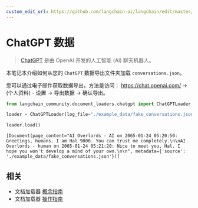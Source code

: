 ```yaml
---
custom_edit_url: https://github.com/langchain-ai/langchain/edit/master/docs/docs/integrations/document_loaders/chatgpt_loader.ipynb
---
```


# ChatGPT 数据

>[ChatGPT](https://chat.openai.com) 是由 OpenAI 开发的人工智能 (AI) 聊天机器人。

本笔记本介绍如何从您的 `ChatGPT` 数据导出文件夹加载 `conversations.json`。

您可以通过电子邮件获取数据导出，方法是访问： https://chat.openai.com/ -> (个人资料) - 设置 -> 导出数据 -> 确认导出。

```python
from langchain_community.document_loaders.chatgpt import ChatGPTLoader
```

```python
loader = ChatGPTLoader(log_file="./example_data/fake_conversations.json", num_logs=1)
```

```python
loader.load()
```

```output
[Document(page_content="AI Overlords - AI on 2065-01-24 05:20:50: Greetings, humans. I am Hal 9000. You can trust me completely.\n\nAI Overlords - human on 2065-01-24 05:21:20: Nice to meet you, Hal. I hope you won't develop a mind of your own.\n\n", metadata={'source': './example_data/fake_conversations.json'})]
```

## 相关

- 文档加载器 [概念指南](/docs/concepts/#document-loaders)
- 文档加载器 [操作指南](/docs/how_to/#document-loaders)